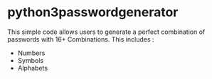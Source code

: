 # python3passwordgenerator 
This simple code allows users to generate a perfect combination of passwords with 16+ Combinations.
This includes :
* Numbers 
* Symbols 
* Alphabets
